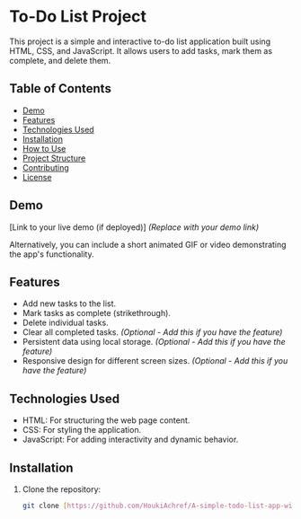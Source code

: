 # To-Do List Project

This project is a simple and interactive to-do list application built using HTML, CSS, and JavaScript.  It allows users to add tasks, mark them as complete, and delete them.

## Table of Contents

- [Demo](#demo)
- [Features](#features)
- [Technologies Used](#technologies-used)
- [Installation](#installation)
- [How to Use](#how-to-use)
- [Project Structure](#project-structure)
- [Contributing](#contributing)
- [License](#license)

## Demo

[Link to your live demo (if deployed)]  *(Replace with your demo link)*

Alternatively, you can include a short animated GIF or video demonstrating the app's functionality.

## Features

- Add new tasks to the list.
- Mark tasks as complete (strikethrough).
- Delete individual tasks.
- Clear all completed tasks.  *(Optional - Add this if you have the feature)*
- Persistent data using local storage. *(Optional - Add this if you have the feature)*
- Responsive design for different screen sizes. *(Optional - Add this if you have the feature)*

## Technologies Used

- HTML: For structuring the web page content.
- CSS: For styling the application.
- JavaScript: For adding interactivity and dynamic behavior.

## Installation

1. Clone the repository:
   ```bash
   git clone [https://github.com/HoukiAchref/A-simple-todo-list-app-with-HTML-CSS-JavaScript](https://www.google.com/search?q=https://[github.com/HoukiAchref/A-simple-todo-list-app-with-HTML-CSS-JavaScript/new/main?filename=README.md](https://github.com/HoukiAchref/A-simple-todo-list-app-with-HTML-CSS-JavaScript))
